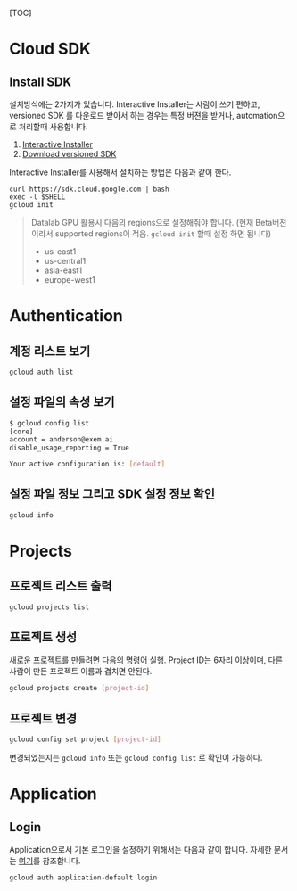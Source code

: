[TOC]

# Cloud SDK

##  Install SDK

설치방식에는 2가지가 있습니다.
Interactive Installer는 사람이 쓰기 편하고, versioned SDK 를 다운로드 받아서 하는 경우는 특정 버젼을 받거나, automation으로 처리할때 사용합니다. 

1. [Interactive Installer](https://cloud.google.com/sdk/downloads#interactive)
2. [Download versioned SDK](https://cloud.google.com/sdk/downloads#versioned)

Interactive Installer를 사용해서 설치하는 방법은 다음과 같이 한다.

```
curl https://sdk.cloud.google.com | bash
exec -l $SHELL
gcloud init
```
> Datalab GPU 활용시 다음의 regions으로 설정해줘야 합니다.  (현재 Beta버젼이라서 supported regions이 적음. `gcloud init` 할때 설정 하면 됩니다)
>
> - us-east1
> - us-central1
> - asia-east1
> - europe-west1 

# Authentication

## 계정 리스트 보기

```bash
gcloud auth list
```

##  설정 파일의 속성 보기


```bash
$ gcloud config list
[core]
account = anderson@exem.ai
disable_usage_reporting = True

Your active configuration is: [default]
```

##  설정 파일 정보 그리고 SDK 설정 정보 확인

```bash
gcloud info
```

# Projects

## 프로젝트 리스트 출력

```bash
gcloud projects list
```

##  프로젝트 생성

새로운 프로젝트를 만들려면 다음의 명령어 실행.
Project ID는 6자리 이상이며, 다른 사람이 만든 프로젝트 이름과 겹치면 안된다.

```bash 
gcloud projects create [project-id]
```

##  프로젝트 변경

```bash
gcloud config set project [project-id]
```

변경되었는지는 `gcloud info` 또는 `gcloud config list` 로 확인이 가능하다. 



# Application

## Login

Application으로서 기본 로그인을 설정하기 위해서는 다음과 같이 합니다.
자세한 문서는 [여기](https://cloud.google.com/sdk/gcloud/reference/auth/application-default/login)를 참조합니다.

```
gcloud auth application-default login
```

